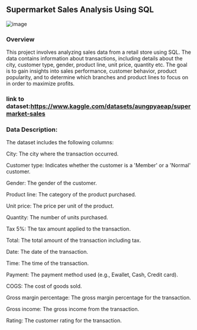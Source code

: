 ## Supermarket Sales Analysis Using SQL
![image](https://github.com/user-attachments/assets/770d9d5f-3eca-4ea4-baf8-71ec630fc6b7)

### Overview
This project involves analyzing sales data from a retail store using SQL. The data contains information about transactions, including details about the city, customer type, gender, product line, unit price, quantity etc. The goal is to gain insights into sales performance, customer behavior, product popularity, and to determine which branches and product lines to focus on in order to maximize profits.

### link to dataset:https://www.kaggle.com/datasets/aungpyaeap/supermarket-sales

### Data Description:

The dataset includes the following columns:

City: The city where the transaction occurred.

Customer type: Indicates whether the customer is a 'Member' or a 'Normal' customer.

Gender: The gender of the customer.

Product line: The category of the product purchased.

Unit price: The price per unit of the product.

Quantity: The number of units purchased.

Tax 5%: The tax amount applied to the transaction.

Total: The total amount of the transaction including tax.

Date: The date of the transaction.

Time: The time of the transaction.

Payment: The payment method used (e.g., Ewallet, Cash, Credit card).

COGS: The cost of goods sold.

Gross margin percentage: The gross margin percentage for the transaction.

Gross income: The gross income from the transaction.

Rating: The customer rating for the transaction.
